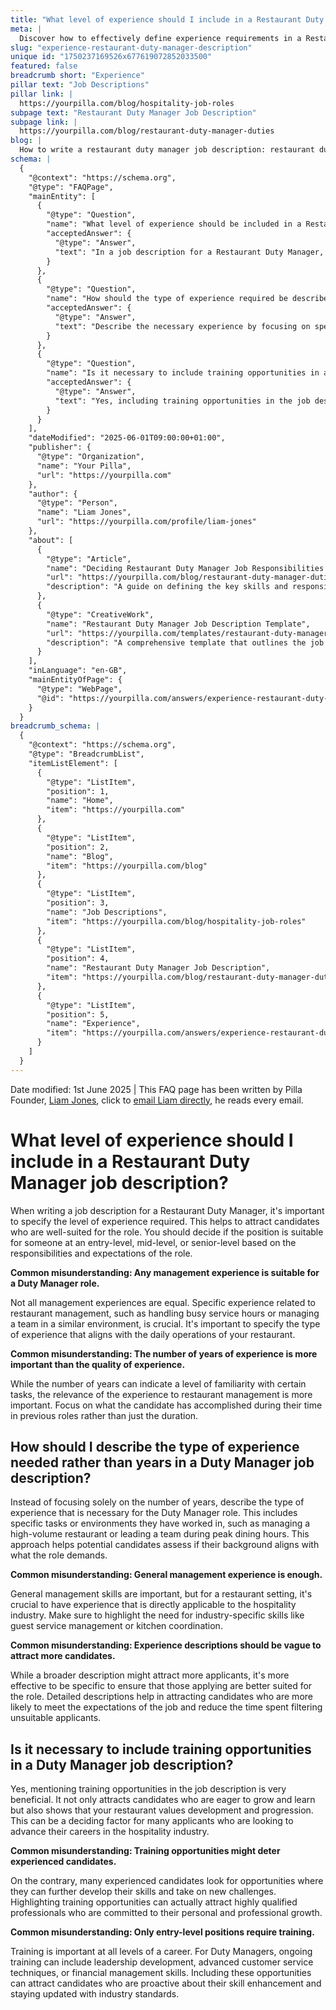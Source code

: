 ```yaml
---
title: "What level of experience should I include in a Restaurant Duty Manager job description?"
meta: |
  Discover how to effectively define experience requirements in a Restaurant Duty Manager job description, emphasising industry-specific skills over mere tenure.
slug: "experience-restaurant-duty-manager-description"
unique id: "1750237169526x677619072852033500"
featured: false
breadcrumb short: "Experience"
pillar text: "Job Descriptions"
pillar link: |
  https://yourpilla.com/blog/hospitality-job-roles
subpage text: "Restaurant Duty Manager Job Description"
subpage link: |
  https://yourpilla.com/blog/restaurant-duty-manager-duties
blog: |
  How to write a restaurant duty manager job description: restaurant duty manager job description template included.
schema: |
  {
    "@context": "https://schema.org",
    "@type": "FAQPage",
    "mainEntity": [
      {
        "@type": "Question",
        "name": "What level of experience should be included in a Restaurant Duty Manager job description?",
        "acceptedAnswer": {
          "@type": "Answer",
          "text": "In a job description for a Restaurant Duty Manager, specify the required level of experience as entry-level, mid-level, or senior-level based on the role's responsibilities and expectations. Make sure to define the type of experience necessary, focusing on particular restaurant management skills like handling busy service times or team management in a similar environment. This ensures the attraction of candidates who are well-matched for the role."
        }
      },
      {
        "@type": "Question",
        "name": "How should the type of experience required be described in a Restaurant Duty Manager job description?",
        "acceptedAnswer": {
          "@type": "Answer",
          "text": "Describe the necessary experience by focusing on specific tasks and environments relevant to the role, such as managing a high-volume restaurant or leading a team during peak dining hours. It is more effective to specify these industry-specific skills, like guest service management or kitchen coordination, to attract qualified candidates suited for the role and reduce the time spent filtering unsuitable applicants."
        }
      },
      {
        "@type": "Question",
        "name": "Is it necessary to include training opportunities in a Restaurant Duty Manager job description?",
        "acceptedAnswer": {
          "@type": "Answer",
          "text": "Yes, including training opportunities in the job description is beneficial. It attracts candidates keen on growth and learning and shows that your restaurant values development and progression. This is attractive to many candidates, including experienced professionals looking for roles where they can further develop their skills."
        }
      }
    ],
    "dateModified": "2025-06-01T09:00:00+01:00",
    "publisher": {
      "@type": "Organization",
      "name": "Your Pilla",
      "url": "https://yourpilla.com"
    },
    "author": {
      "@type": "Person",
      "name": "Liam Jones",
      "url": "https://yourpilla.com/profile/liam-jones"
    },
    "about": [
      {
        "@type": "Article",
        "name": "Deciding Restaurant Duty Manager Job Responsibilities and Skills",
        "url": "https://yourpilla.com/blog/restaurant-duty-manager-duties",
        "description": "A guide on defining the key skills and responsibilities necessary for a Restaurant Duty Manager position."
      },
      {
        "@type": "CreativeWork",
        "name": "Restaurant Duty Manager Job Description Template",
        "url": "https://yourpilla.com/templates/restaurant-duty-manager-job-description",
        "description": "A comprehensive template that outlines the job descriptions, necessary skills, and experience required for a Restaurant Duty Manager role, aiding in the recruitment process."
      }
    ],
    "inLanguage": "en-GB",
    "mainEntityOfPage": {
      "@type": "WebPage",
      "@id": "https://yourpilla.com/answers/experience-restaurant-duty-manager-description"
    }
  }
breadcrumb_schema: |
  {
    "@context": "https://schema.org",
    "@type": "BreadcrumbList",
    "itemListElement": [
      {
        "@type": "ListItem",
        "position": 1,
        "name": "Home",
        "item": "https://yourpilla.com"
      },
      {
        "@type": "ListItem",
        "position": 2,
        "name": "Blog",
        "item": "https://yourpilla.com/blog"
      },
      {
        "@type": "ListItem",
        "position": 3,
        "name": "Job Descriptions",
        "item": "https://yourpilla.com/blog/hospitality-job-roles"
      },
      {
        "@type": "ListItem",
        "position": 4,
        "name": "Restaurant Duty Manager Job Description",
        "item": "https://yourpilla.com/blog/restaurant-duty-manager-duties"
      },
      {
        "@type": "ListItem",
        "position": 5,
        "name": "Experience",
        "item": "https://yourpilla.com/answers/experience-restaurant-duty-manager-description"
      }
    ]
  }
---
```


Date modified: 1st June 2025 | This FAQ page has been written by Pilla Founder, [Liam Jones](https://yourpilla.com/profile/liam-jones), click to [email Liam directly](https://mailto:liam@yourpilla.com), he reads every email.

# What level of experience should I include in a Restaurant Duty Manager job description?

When writing a job description for a Restaurant Duty Manager, it's important to specify the level of experience required. This helps to attract candidates who are well-suited for the role. You should decide if the position is suitable for someone at an entry-level, mid-level, or senior-level based on the responsibilities and expectations of the role.

**Common misunderstanding: Any management experience is suitable for a Duty Manager role.**

Not all management experiences are equal. Specific experience related to restaurant management, such as handling busy service hours or managing a team in a similar environment, is crucial. It's important to specify the type of experience that aligns with the daily operations of your restaurant.

**Common misunderstanding: The number of years of experience is more important than the quality of experience.**

While the number of years can indicate a level of familiarity with certain tasks, the relevance of the experience to restaurant management is more important. Focus on what the candidate has accomplished during their time in previous roles rather than just the duration.

## How should I describe the type of experience needed rather than years in a Duty Manager job description?

Instead of focusing solely on the number of years, describe the type of experience that is necessary for the Duty Manager role. This includes specific tasks or environments they have worked in, such as managing a high-volume restaurant or leading a team during peak dining hours. This approach helps potential candidates assess if their background aligns with what the role demands.

**Common misunderstanding: General management experience is enough.**

General management skills are important, but for a restaurant setting, it's crucial to have experience that is directly applicable to the hospitality industry. Make sure to highlight the need for industry-specific skills like guest service management or kitchen coordination.

**Common misunderstanding: Experience descriptions should be vague to attract more candidates.**

While a broader description might attract more applicants, it's more effective to be specific to ensure that those applying are better suited for the role. Detailed descriptions help in attracting candidates who are more likely to meet the expectations of the job and reduce the time spent filtering unsuitable applicants.

## Is it necessary to include training opportunities in a Duty Manager job description?

Yes, mentioning training opportunities in the job description is very beneficial. It not only attracts candidates who are eager to grow and learn but also shows that your restaurant values development and progression. This can be a deciding factor for many applicants who are looking to advance their careers in the hospitality industry.

**Common misunderstanding: Training opportunities might deter experienced candidates.**

On the contrary, many experienced candidates look for opportunities where they can further develop their skills and take on new challenges. Highlighting training opportunities can actually attract highly qualified professionals who are committed to their personal and professional growth.

**Common misunderstanding: Only entry-level positions require training.**

Training is important at all levels of a career. For Duty Managers, ongoing training can include leadership development, advanced customer service techniques, or financial management skills. Including these opportunities can attract candidates who are proactive about their skill enhancement and staying updated with industry standards.